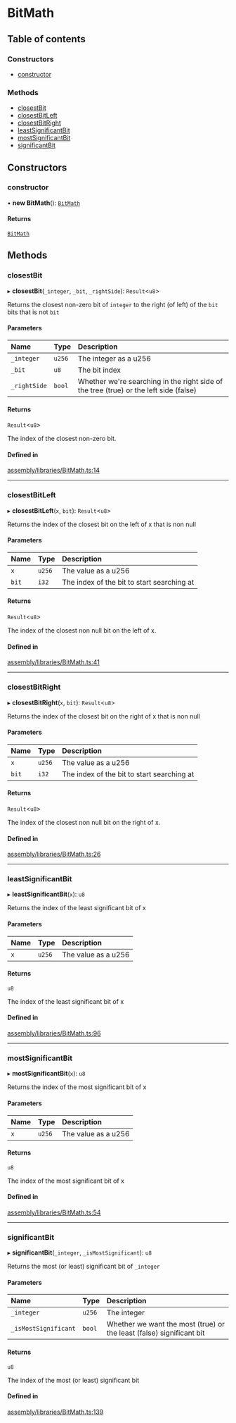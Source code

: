 # BitMath

## Table of contents

### Constructors

- [constructor](BitMath.md#constructor)

### Methods

- [closestBit](BitMath.md#closestbit)
- [closestBitLeft](BitMath.md#closestbitleft)
- [closestBitRight](BitMath.md#closestbitright)
- [leastSignificantBit](BitMath.md#leastsignificantbit)
- [mostSignificantBit](BitMath.md#mostsignificantbit)
- [significantBit](BitMath.md#significantbit)

## Constructors

### constructor

• **new BitMath**(): [`BitMath`](BitMath.md)

#### Returns

[`BitMath`](BitMath.md)

## Methods

### closestBit

▸ **closestBit**(`_integer`, `_bit`, `_rightSide`): `Result`<`u8`\>

Returns the closest non-zero bit of `integer` to the right (of left) of the `bit` bits that is not `bit`

#### Parameters

| Name | Type | Description |
| :------ | :------ | :------ |
| `_integer` | `u256` | The integer as a u256 |
| `_bit` | `u8` | The bit index |
| `_rightSide` | `bool` | Whether we're searching in the right side of the tree (true) or the left side (false) |

#### Returns

`Result`<`u8`\>

The index of the closest non-zero bit.

#### Defined in

[assembly/libraries/BitMath.ts:14](https://github.com/dusaprotocol/v2.1/blob/34784b1/assembly/libraries/BitMath.ts#L14)

___

### closestBitLeft

▸ **closestBitLeft**(`x`, `bit`): `Result`<`u8`\>

Returns the index of the closest bit on the left of x that is non null

#### Parameters

| Name | Type | Description |
| :------ | :------ | :------ |
| `x` | `u256` | The value as a u256 |
| `bit` | `i32` | The index of the bit to start searching at |

#### Returns

`Result`<`u8`\>

The index of the closest non null bit on the left of x.

#### Defined in

[assembly/libraries/BitMath.ts:41](https://github.com/dusaprotocol/v2.1/blob/34784b1/assembly/libraries/BitMath.ts#L41)

___

### closestBitRight

▸ **closestBitRight**(`x`, `bit`): `Result`<`u8`\>

Returns the index of the closest bit on the right of x that is non null

#### Parameters

| Name | Type | Description |
| :------ | :------ | :------ |
| `x` | `u256` | The value as a u256 |
| `bit` | `i32` | The index of the bit to start searching at |

#### Returns

`Result`<`u8`\>

The index of the closest non null bit on the right of x.

#### Defined in

[assembly/libraries/BitMath.ts:26](https://github.com/dusaprotocol/v2.1/blob/34784b1/assembly/libraries/BitMath.ts#L26)

___

### leastSignificantBit

▸ **leastSignificantBit**(`x`): `u8`

Returns the index of the least significant bit of x

#### Parameters

| Name | Type | Description |
| :------ | :------ | :------ |
| `x` | `u256` | The value as a u256 |

#### Returns

`u8`

The index of the least significant bit of x

#### Defined in

[assembly/libraries/BitMath.ts:96](https://github.com/dusaprotocol/v2.1/blob/34784b1/assembly/libraries/BitMath.ts#L96)

___

### mostSignificantBit

▸ **mostSignificantBit**(`x`): `u8`

Returns the index of the most significant bit of x

#### Parameters

| Name | Type | Description |
| :------ | :------ | :------ |
| `x` | `u256` | The value as a u256 |

#### Returns

`u8`

The index of the most significant bit of x

#### Defined in

[assembly/libraries/BitMath.ts:54](https://github.com/dusaprotocol/v2.1/blob/34784b1/assembly/libraries/BitMath.ts#L54)

___

### significantBit

▸ **significantBit**(`_integer`, `_isMostSignificant`): `u8`

Returns the most (or least) significant bit of `_integer`

#### Parameters

| Name | Type | Description |
| :------ | :------ | :------ |
| `_integer` | `u256` | The integer |
| `_isMostSignificant` | `bool` | Whether we want the most (true) or the least (false) significant bit |

#### Returns

`u8`

The index of the most (or least) significant bit

#### Defined in

[assembly/libraries/BitMath.ts:139](https://github.com/dusaprotocol/v2.1/blob/34784b1/assembly/libraries/BitMath.ts#L139)
